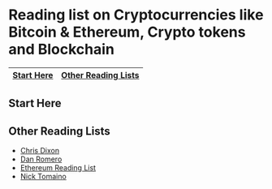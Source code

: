 # Reading list on Cryptocurrencies like Bitcoin & Ethereum, Crypto tokens and Blockchain

| [Start Here](#start-here) | [Other Reading Lists](#other-reading-lists) 
| ------------- | ------------- | 

## Start Here

## Other Reading Lists
- [Chris Dixon](https://medium.com/@cdixon/crypto-token-roundup-4d57c32a87d7)
- [Dan Romero](https://medium.com/@dwr/digital-currency-reading-list-6219f1623bfd)
- [Ethereum Reading List](https://github.com/Scanate/EthList)
- [Nick Tomaino](https://thecontrol.co/some-blockchain-reading-1d98ec6b2f39)
